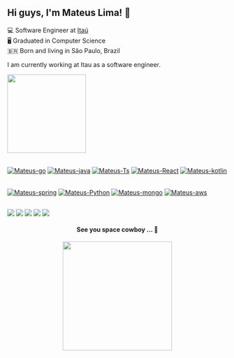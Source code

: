 ## Hi guys, I'm Mateus Lima! :call_me_hand: 

💻 Software Engineer at [Itaú](https://www.itau.com.br/) <br>
:desktop_computer: Graduated in Computer Science <br>
🇧🇷 Born and living in São Paulo, Brazil <br>

I am currently working at Itau as a software engineer.

 <div>
  <a href="https://github.com/lordradamanthys">
<!--   <img height="180em" src="https://github-readme-stats.vercel.app/api?username=lordradamanthys&show_icons=true&theme=midnight-purple&include_all_commits=true&count_private=true"/> -->
  <img height="180em" src="https://github-readme-stats.vercel.app/api/top-langs/?username=lordradamanthys&layout=compact&langs_count=8&theme=midnight-purple"/>
</div>
 
<div style="display: inline_block"><br>

 <a href="https://golang.org/doc/"><img align="center" alt="Mateus-go" src="https://img.shields.io/badge/Go-00ADD8?style=for-the-badge&logo=go&logoColor=white"></a>
 <a href="https://docs.oracle.com/en/java/"><img align="center" alt="Mateus-java" src="https://img.shields.io/badge/Java-ED8B00?style=for-the-badge&logo=java&logoColor=white"></a>
   <a href="https://docs.microsoft.com/en-us/archive/msdn-magazine/2015/january/typescript-understanding-typescript"><img align="center" alt="Mateus-Ts"  src="https://img.shields.io/badge/TypeScript-007ACC?style=for-the-badge&logo=typescript&logoColor=white"></a>
  <a href="https://reactnative.dev/docs/getting-started"><img align="center" alt="Mateus-React" src="https://img.shields.io/badge/React_Native-20232A?style=for-the-badge&logo=react&logoColor=61DAFB"></a>
 <a href="https://kotlinlang.org/docs/getting-started.html"> <img align="center" alt="Mateus-kotlin" src="https://img.shields.io/badge/Kotlin-0095D5?&style=for-the-badge&logo=kotlin&logoColor=white"></a>
 <br><br>

  
 
 <a href="https://spring.io/projects/spring-framework"><img align="center" alt="Mateus-spring" src="https://img.shields.io/badge/Spring-6DB33F?style=for-the-badge&logo=spring&logoColor=white"></a> 
 <a href="https://www.python.org/doc/"><img align="center" alt="Mateus-Python" src="https://img.shields.io/badge/Python-3776AB?style=for-the-badge&logo=python&logoColor=white"></a>
 <a href="https://docs.mongodb.com/manual/"><img align="center" alt="Mateus-mongo"  src="https://img.shields.io/badge/MongoDB-4EA94B?style=for-the-badge&logo=mongodb&logoColor=white"></a>
<a href="https://docs.aws.amazon.com/index.html"> <img align="center" alt="Mateus-aws"  src="https://img.shields.io/badge/Amazon_AWS-232F3E?style=for-the-badge&logo=amazon-aws&logoColor=white"></a>
</div>
  
  ##
 
<div style="display:inline;" > 
   <a href = "mailto:mateuslima565@gmail.com"><img src="https://img.shields.io/badge/Gmail-D14836?style=for-the-badge&logo=gmail&logoColor=white" target="_blank"></a>
   <a href="https://www.linkedin.com/in/mateuslm/" target="_blank"><img src="https://img.shields.io/badge/-LinkedIn-%230077B5?style=for-the-badge&logo=linkedin&logoColor=white" target="_blank"></a> 
  <a href="https://t.me/MateuslMatos" target="_blank"><img src="https://img.shields.io/badge/Telegram-2CA5E0?style=for-the-badge&logo=telegram&logoColor=white" target="_blank"></a>
 <a href="https://api.whatsapp.com/send?phone=5511951237661" target="_blank"><img src="https://img.shields.io/badge/WhatsApp-25D366?style=for-the-badge&logo=whatsapp&logoColor=white" target="_blank"></a>
   <a href="https://instagram.com/mateuslmatos" target="_blank"><img src="https://img.shields.io/badge/-Instagram-%23E4405F?style=for-the-badge&logo=instagram&logoColor=white" target="_blank"></a>
</div>
<div align="center" style="margin: 0 auto;">
  <h4>See you space cowboy ... 👀</h4>
  <img  width="250" heght="100" src="https://user-images.githubusercontent.com/49004830/129315028-9191b164-4d6b-4c55-b426-2bd8de661137.gif">
</div>
